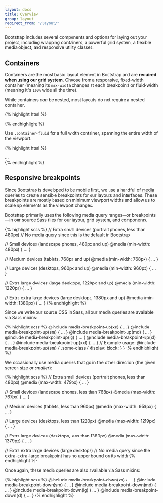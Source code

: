 ```yaml
---
layout: docs
title: Overview
group: layout
redirect_from: "/layout/"
---
```


Bootstrap includes several components and options for laying out your project, including wrapping containers, a powerful grid system, a flexible media object, and responsive utility classes.

## Containers

Containers are the most basic layout element in Bootstrap and are **required when using our grid system**. Choose from a responsive, fixed-width container (meaning its `max-width` changes at each breakpoint) or fluid-width (meaning it's `100%` wide all the time).

While containers *can* be nested, most layouts do not require a nested container.

<div class="bd-example">
  <div class="bd-example-container">
    <div class="bd-example-container-header"></div>
    <div class="bd-example-container-sidebar"></div>
    <div class="bd-example-container-body"></div>
  </div>
</div>

{% highlight html %}
<div class="container">
  <!-- Content here -->
</div>
{% endhighlight %}

Use `.container-fluid` for a full width container, spanning the entire width of the viewport.

<div class="bd-example">
  <div class="bd-example-container bd-example-container-fluid">
    <div class="bd-example-container-header"></div>
    <div class="bd-example-container-sidebar"></div>
    <div class="bd-example-container-body"></div>
  </div>
</div>

{% highlight html %}
<div class="container-fluid">
  ...
</div>
{% endhighlight %}


## Responsive breakpoints

Since Bootstrap is developed to be mobile first, we use a handful of [media queries](https://developer.mozilla.org/en-US/docs/Web/Guide/CSS/Media_queries) to create sensible breakpoints for our layouts and interfaces. These breakpoints are mostly based on minimum viewport widths and allow us to scale up elements as the viewport changes.

Bootstrap primarily uses the following media query ranges—or breakpoints—in our source Sass files for our layout, grid system, and components.

{% highlight scss %}
// Extra small devices (portrait phones, less than 480px)
// No media query since this is the default in Bootstrap

// Small devices (landscape phones, 480px and up)
@media (min-width: 480px) { ... }

// Medium devices (tablets, 768px and up)
@media (min-width: 768px) { ... }

// Large devices (desktops, 960px and up)
@media (min-width: 960px) { ... }

// Extra large devices (large desktops, 1220px and up)
@media (min-width: 1220px) { ... }

// Extra extra large devices (large desktops, 1380px and up)
@media (min-width: 1380px) { ... }
{% endhighlight %}

Since we write our source CSS in Sass, all our media queries are available via Sass mixins:

{% highlight scss %}
@include media-breakpoint-up(xs) { ... }
@include media-breakpoint-up(sm) { ... }
@include media-breakpoint-up(md) { ... }
@include media-breakpoint-up(lg) { ... }
@include media-breakpoint-up(xl) { ... }
@include media-breakpoint-up(xxl) { ... }
// Example usage:
@include media-breakpoint-up(sm) {
  .some-class {
    display: block;
  }
}
{% endhighlight %}

We occasionally use media queries that go in the other direction (the given screen size *or smaller*):

{% highlight scss %}
// Extra small devices (portrait phones, less than 480px)
@media (max-width: 479px) { ... }

// Small devices (landscape phones, less than 768px)
@media (max-width: 767px) { ... }

// Medium devices (tablets, less than 960px)
@media (max-width: 959px) { ... }

// Large devices (desktops, less than 1220px)
@media (max-width: 1219px) { ... }

// Extra large devices (desktops, less than 1380px)
@media (max-width: 1379px) { ... }

// Extra extra large devices (large desktops)
// No media query since the extra-extra-large breakpoint has no upper bound on its width
{% endhighlight %}

Once again, these media queries are also available via Sass mixins:

{% highlight scss %}
@include media-breakpoint-down(xs) { ... }
@include media-breakpoint-down(sm) { ... }
@include media-breakpoint-down(md) { ... }
@include media-breakpoint-down(lg) { ... }
@include media-breakpoint-down(xl) { ... }
{% endhighlight %}
